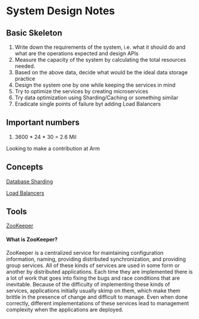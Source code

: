 # System Design Notes

## Basic Skeleton

1. Write down the requirements of the system, i.e. what it should do and what are the operations expected and design APIs
2. Measure the capacity of the system by calculating the total resources needed.
3. Based on the above data, decide what would be the ideal data storage practice
4. Design the system one by one while keeping the services in mind
5. Try to optimize the services by creating microservices
6. Try data optimization using Sharding/Caching or something similar
7. Eradicate single points of failure byt adding Load Balancers

## Important numbers

1. 3600 * 24 * 30 = 2.6 Mil

Looking to make a contribution at Arm

## Concepts
[Database Sharding](https://www.digitalocean.com/community/tutorials/understanding-database-sharding)

[Load Balancers](https://www.nginx.com/resources/glossary/load-balancing/)


 ## Tools
[ZooKeeper](https://zookeeper.apache.org/)

#### What is ZooKeeper?

ZooKeeper is a centralized service for maintaining configuration information, naming, providing distributed synchronization, and providing group services. All of these kinds of services are used in some form or another by distributed applications. Each time they are implemented there is a lot of work that goes into fixing the bugs and race conditions that are inevitable. Because of the difficulty of implementing these kinds of services, applications initially usually skimp on them, which make them brittle in the presence of change and difficult to manage. Even when done correctly, different implementations of these services lead to management complexity when the applications are deployed.